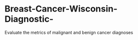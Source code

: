# Breast-Cancer-Wisconsin-Diagnostic-
Evaluate the metrics of malignant and benign cancer diagnoses
